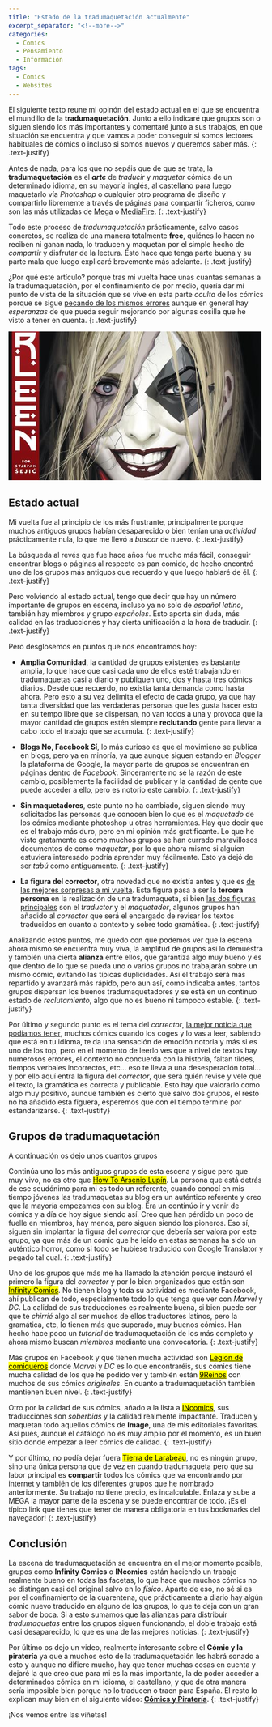 ```yaml
---
title: "Estado de la tradumaquetación actualmente"
excerpt_separator: "<!--more-->"
categories:
  - Comics
  - Pensamiento
  - Información
tags:
  - Comics
  - Websites
---
```


El siguiente texto reune mi opinón del estado actual en el que se encuentra el mundillo de la **tradumaquetación**. Junto a ello indicaré que grupos son o siguen siendo los más importantes y comentaré junto a sus trabajos, en que situación se encuentra y que vamos a poder conseguir si somos lectores habituales de cómics o incluso si somos nuevos y queremos saber más.
{: .text-justify}

<!--more-->

Antes de nada, para los que no sepáis que de que se trata, la **tradumaquetación** es el ***arte*** de *traducir* y *maquetar* cómics de un determinado idioma, en su mayoría inglés, al castellano para luego maquetarlo vía *Photoshop* o cualquier otro programa de diseño y compartirlo libremente a través de páginas para compartir ficheros, como son las más utilizadas de [Mega](https://mega.nz) o [MediaFire](https://www.mediafire.com). 
{: .text-justify}

Todo este proceso de *tradumaquetación* prácticamente, salvo casos concretos, se realiza de una manera totalmente **free**, quiénes lo hacen no reciben ni ganan nada, lo traducen y maquetan por el simple hecho de *compartir* y disfrutar de la lectura. Esto hace que tenga parte buena y su parte mala que luego explicaré brevemente más adelante.
{: .text-justify}

¿Por qué este artículo? porque tras mi vuelta hace unas cuantas semanas a la tradumaquetación, por el confinamiento de por medio, quería dar mi punto de vista de la situación que se vive en esta parte *oculta* de los cómics porque se sigue <u>pecando de los mismos errores</u> aunque en general hay *esperanzas* de que pueda seguir mejorando por algunas cosilla que he visto a tener en cuenta.
{: .text-justify}

![center-aligned-image](\images\harleen.jpg)

## Estado actual

Mi vuelta fue al principio de los más frustrante, principalmente porque muchos antiguos grupos habían desaparecido o bien tenían una *actividad* prácticamente nula, lo que me llevó a *buscar* de nuevo.
{: .text-justify}

La búsqueda al revés que fue hace años fue mucho más fácil, conseguir encontrar blogs o páginas al respecto es pan comido, de hecho encontré uno de los grupos más antiguos que recuerdo y que luego hablaré de él.
{: .text-justify}

Pero volviendo al estado actual, tengo que decir que hay un número importante de grupos en escena, incluso ya no solo de *español latino*, también hay miembros y grupo *españoles*. Esto aporta sin duda, más calidad en las traducciones y hay cierta unificación a la hora de traducir.
{: .text-justify}

Pero desglosemos en puntos que nos encontramos hoy:

- **Amplia Comunidad**, la cantidad de grupos existentes es bastante amplia, lo que hace que casi cada uno de ellos esté trabajando en tradumaquetas casi a diario y publiquen uno, dos y hasta tres cómics diarios. Desde que recuerdo, no existía tanta demanda como hasta ahora. Pero esto a su vez delimita el efecto de cada grupo, ya que hay tanta diversidad que las verdaderas personas que les gusta hacer esto en su tempo libre que se dispersan, no van todos a una y provoca que la mayor cantidad de grupos estén siempre **reclutando** gente para llevar a cabo todo el trabajo que se acumula.
  {: .text-justify}

- **Blogs No, Facebook Sí**, lo más curioso es que el movimieno se publica en blogs, pero ya en minoría, ya que aunque siguen estando en *Blogger* la plataforma de Google, la mayor parte de grupos se encuentran en páginas dentro de *Facebook*. Sinceramente no sé la razón de este cambio, posiblemente la facilidad de publicar y la cantidad de gente que puede acceder a ello, pero es notorio este cambio.
  {: .text-justify}

- **Sin maquetadores**, este punto no ha cambiado, siguen siendo muy solicitados las personas que conocen bien lo que es el *maquetado* de los cómics mediante photoshop u otras herramientas. Hay que decir que es el trabajo más duro, pero en mi opinión más gratificante. Lo que he visto gratamente es como muchos grupos se han currado maravillosos documentos de como *maquetar*, por lo que ahora mismo si alguien estuviera interesado podría aprender muy fácilmente. Esto ya dejó de ser *tabú* como antiguamente.
  {: .text-justify}

- **La figura del corrector**, otra novedad que no existía antes y que es <u>de las mejores sorpresas a mi vuelta</u>. Esta figura pasa a ser la **tercera persona** en la realización de una tradumaqueta, si bien <u>las dos figuras principales</u> son el *traductor* y el *maquetador*, algunos grupos han añadido al *corrector* que será el encargado de revisar los textos traducidos en cuanto a contexto y sobre todo gramática.
  {: .text-justify}

Analizando estos puntos, me quedo con que podemos ver que la escena ahora mismo se encuentra muy viva, la amplitud de grupos así lo demuestra y también una cierta **alianza** entre ellos, que garantiza algo muy bueno y es que dentro de lo que se pueda uno o varios grupos no trabajarán sobre un mismo cómic, evitando las típicas duplicidades. Así el trabajo será más repartido y avanzará más rápido, pero aun así, como indicaba antes, tantos grupos dispersan los buenos tradumaquetadores y se está en un continuo estado de *reclutamiento*, algo que no es bueno ni tampoco estable.
{: .text-justify}

Por último y segundo punto es el tema del *corrector*, <u>la mejor noticia que podíamos tener</u>, muchos cómics cuando los coges y lo vas a leer, sabiendo que está en tu idioma, te da una sensación de emoción notoria y más si es uno de los top, pero en el momento de leerlo ves que a nivel de textos hay numerosos errores, el contexto no concuerda con la historia, faltan tildes, tiempos verbales incorrectos, etc... eso te lleva a una desesperación total... y por ello aquí entra la figura del *corrector*, que será quién revise y vele que el texto, la gramática es correcta y publicable. Esto hay que valorarlo como algo muy positivo, aunque también es cierto que salvo dos grupos, el resto no ha añadido esta figuera, esperemos que con el tiempo termine por estandarizarse.
{: .text-justify}

## Grupos de tradumaquetación

A continuación os dejo unos cuantos grupos

Continúa uno los más antiguos grupos de esta escena y sigue pero que muy vivo, no es otro que [<mark>How To Arsenio Lupín</mark>](https://howtoarsenio.blogspot.com). La persona que está detrás de ese seudónimo para mi es todo un referente, cuando conocí en mis tiempo jóvenes las tradumaquetas su blog era un auténtico referente y creo que la mayoría empezamos con su blog. Era un continúo ir y venir de cómics y a día de hoy sigue siendo así. Creo que han pérdido un poco de fuelle en miembros, hay menos, pero siguen siendo los pioneros. Eso sí, siguen sin implantar la figura del *corrector* que debería ser valora por este grupo, ya que más de un cómic que he leído en estas semanas ha sido un auténtico horror, como si todo se hubiese traducido con Google Translator y pegado tal cual.
{: .text-justify}

Uno de los grupos que más me ha llamado la atención porque instauró el primero la figura del *corrector* y por lo bien organizados que están son [<mark>Infinity Comics</mark>](https://www.facebook.com/Infinity.Comics.Corps/). No tienen blog y toda su actividad es mediante Facebook, ahí publican de todo, especialmente todo lo que tenga que ver con *Marvel* y *DC*. La calidad de sus traducciones es realmente buena, si bien puede ser que te *chirrié* algo al ser muchos de ellos traductores latinos, pero la gramática, etc, lo tienen más que superado, muy buenos cómics. Han hecho hace poco un *tutorial* de tradumaquetación de los más completo y ahora mismo buscan *miembros* mediante una convocatoria.
{: .text-justify}

Más grupos en Facebook y que tienen mucha actividad son [<mark>Legion de comiqueros</mark>](https://www.facebook.com/legiondecomiqueros/?ref=py_c) donde *Marvel* y *DC* es lo que encontraréis, sus cómics tiene mucha calidad de los que he podido ver y también están [<mark>9Reinos</mark>](https://www.facebook.com/9ReinosComics/?ref=page_internal) con muchos de sus cómics *originales*. En cuanto a tradumaquetación también mantienen buen nivel.
{: .text-justify}

Otro por la calidad de sus cómics, añado a la lista a [<mark>INcomics</mark>](https://incomicsblog.wordpress.com), sus traducciones son *soberbias* y la calidad realmente impactante. Traducen y maquetan todo aquellos cómics de **Image**, una de mis editoriales favoritas. Así pues, aunque el catálogo no es muy amplio por el momento, es un buen sitio donde empezar a leer cómics de calidad.
{: .text-justify}

Y por último, no podía dejar fuera [<mark>Tierra de Larabeau</mark>](https://larabeau169.blogspot.com), no es ningún grupo, sino una única persona que de vez en cuando tradumaqueta pero que su labor principal es **compartir** todos los cómics que va encontrando por internet y también de los diferentes grupos que he nombrado anteriormente. Su trabajo no tiene precio, es incalculable. Enlaza  y sube a MEGA la mayor parte de la escena y se puede encontrar de todo. ¡Es el típico link que tienes que tener de manera obligatoria en tus bookmarks del navegador!
{: .text-justify}

## Conclusión

La escena de tradumaquetación se encuentra en el mejor momento posible, grupos como **Infinity Comics** o **INcomics** están haciendo un trabajo realmente bueno en todas las facetas, lo que hace que muchos cómics no se distingan casi del original salvo en lo *físico*. Aparte de eso, no sé si es por el confinamiento de la cuarentena, que prácticamente a diario hay algún cómic nuevo traducido en alguno de los grupos, lo que te deja con un gran sabor de boca. Si a esto sumamos que las alianzas para distribuir *tradumaquetas* entre los grupos siguen funcionando, el doble trabajo está casi desaparecido, lo que es una de las mejores noticias.
{: .text-justify}

Por último os dejo un video, realmente interesante sobre el **Cómic y la piratería** ya que a muchos esto de la tradumaquetación les habrá sonado a esto y aunque no difiere mucho, hay que tener muchas cosas en cuenta y dejaré la que creo que para mi es la más importante, la de poder acceder a determinados cómics en mi idioma, el castellano, y que de otra manera sería imposible bien porque no lo traducen o traen para España. El resto lo explican muy bien en el siguiente vídeo: [**Cómics y Piratería**](https://youtu.be/sk9J7p1oyQE).
{: .text-justify}

¡Nos vemos entre las viñetas!
